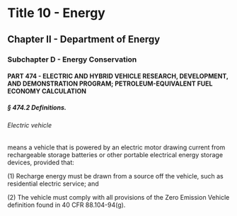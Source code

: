 
# Title 10 - Energy
## Chapter II - Department of Energy
### Subchapter D - Energy Conservation
#### PART 474 - ELECTRIC AND HYBRID VEHICLE RESEARCH, DEVELOPMENT, AND DEMONSTRATION PROGRAM; PETROLEUM-EQUIVALENT FUEL ECONOMY CALCULATION
##### § 474.2 Definitions.
###### Electric vehicle

means a vehicle that is powered by an electric motor drawing current from rechargeable storage batteries or other portable electrical energy storage devices, provided that:

(1) Recharge energy must be drawn from a source off the vehicle, such as residential electric service; and

(2) The vehicle must comply with all provisions of the Zero Emission Vehicle definition found in 40 CFR 88.104-94(g).
